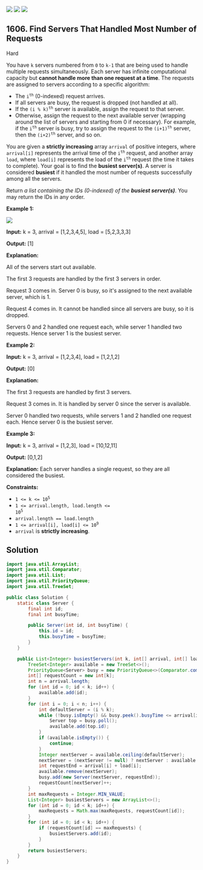 [![](https://img.shields.io/github/stars/javadev/LeetCode-in-Java?label=Stars&style=flat-square)](https://github.com/javadev/LeetCode-in-Java)
[![](https://img.shields.io/github/forks/javadev/LeetCode-in-Java?label=Fork%20me%20on%20GitHub%20&style=flat-square)](https://github.com/javadev/LeetCode-in-Java/fork)
[![](https://img.shields.io/badge/-LeetCode%20in%20Kotlin-blue?style=flat-square)](https://github.com/javadev/LeetCode-in-Kotlin)

## 1606\. Find Servers That Handled Most Number of Requests

Hard

You have `k` servers numbered from `0` to `k-1` that are being used to handle multiple requests simultaneously. Each server has infinite computational capacity but **cannot handle more than one request at a time**. The requests are assigned to servers according to a specific algorithm:

*   The <code>i<sup>th</sup></code> (0-indexed) request arrives.
*   If all servers are busy, the request is dropped (not handled at all).
*   If the <code>(i % k)<sup>th</sup></code> server is available, assign the request to that server.
*   Otherwise, assign the request to the next available server (wrapping around the list of servers and starting from 0 if necessary). For example, if the <code>i<sup>th</sup></code> server is busy, try to assign the request to the <code>(i+1)<sup>th</sup></code> server, then the <code>(i+2)<sup>th</sup></code> server, and so on.

You are given a **strictly increasing** array `arrival` of positive integers, where `arrival[i]` represents the arrival time of the <code>i<sup>th</sup></code> request, and another array `load`, where `load[i]` represents the load of the <code>i<sup>th</sup></code> request (the time it takes to complete). Your goal is to find the **busiest server(s)**. A server is considered **busiest** if it handled the most number of requests successfully among all the servers.

Return _a list containing the IDs (0-indexed) of the **busiest server(s)**_. You may return the IDs in any order.

**Example 1:**

![](https://assets.leetcode.com/uploads/2020/09/08/load-1.png)

**Input:** k = 3, arrival = [1,2,3,4,5], load = [5,2,3,3,3]

**Output:** [1]

**Explanation:** 

All of the servers start out available. 

The first 3 requests are handled by the first 3 servers in order. 

Request 3 comes in. Server 0 is busy, so it's assigned to the next available server, which is 1. 

Request 4 comes in. It cannot be handled since all servers are busy, so it is dropped. 

Servers 0 and 2 handled one request each, while server 1 handled two requests. Hence server 1 is the busiest server.

**Example 2:**

**Input:** k = 3, arrival = [1,2,3,4], load = [1,2,1,2]

**Output:** [0]

**Explanation:** 

The first 3 requests are handled by first 3 servers. 

Request 3 comes in. It is handled by server 0 since the server is available. 

Server 0 handled two requests, while servers 1 and 2 handled one request each. Hence server 0 is the busiest server.

**Example 3:**

**Input:** k = 3, arrival = [1,2,3], load = [10,12,11]

**Output:** [0,1,2]

**Explanation:** Each server handles a single request, so they are all considered the busiest.

**Constraints:**

*   <code>1 <= k <= 10<sup>5</sup></code>
*   <code>1 <= arrival.length, load.length <= 10<sup>5</sup></code>
*   `arrival.length == load.length`
*   <code>1 <= arrival[i], load[i] <= 10<sup>9</sup></code>
*   `arrival` is **strictly increasing**.

## Solution

```java
import java.util.ArrayList;
import java.util.Comparator;
import java.util.List;
import java.util.PriorityQueue;
import java.util.TreeSet;

public class Solution {
    static class Server {
        final int id;
        final int busyTime;

        public Server(int id, int busyTime) {
            this.id = id;
            this.busyTime = busyTime;
        }
    }

    public List<Integer> busiestServers(int k, int[] arrival, int[] load) {
        TreeSet<Integer> available = new TreeSet<>();
        PriorityQueue<Server> busy = new PriorityQueue<>(Comparator.comparingInt(a -> a.busyTime));
        int[] requestCount = new int[k];
        int n = arrival.length;
        for (int id = 0; id < k; id++) {
            available.add(id);
        }
        for (int i = 0; i < n; i++) {
            int defaultServer = (i % k);
            while (!busy.isEmpty() && busy.peek().busyTime <= arrival[i]) {
                Server top = busy.poll();
                available.add(top.id);
            }
            if (available.isEmpty()) {
                continue;
            }
            Integer nextServer = available.ceiling(defaultServer);
            nextServer = (nextServer != null) ? nextServer : available.ceiling(0);
            int requestEnd = arrival[i] + load[i];
            available.remove(nextServer);
            busy.add(new Server(nextServer, requestEnd));
            requestCount[nextServer]++;
        }
        int maxRequests = Integer.MIN_VALUE;
        List<Integer> busiestServers = new ArrayList<>();
        for (int id = 0; id < k; id++) {
            maxRequests = Math.max(maxRequests, requestCount[id]);
        }
        for (int id = 0; id < k; id++) {
            if (requestCount[id] == maxRequests) {
                busiestServers.add(id);
            }
        }
        return busiestServers;
    }
}
```